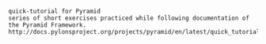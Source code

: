 ~~~~~~~~~~~~~~~~~~~~~~~~~~~~~~~~~~~~~~~~~~~~~~~~~~~~~~~~~~~
quick-tutorial for Pyramid
series of short exercises practiced while following documentation of the Pyramid Framework.
http://docs.pylonsproject.org/projects/pyramid/en/latest/quick_tutorial/index.html
~~~~~~~~~~~~~~~~~~~~~~~~~~~~~~~~~~~~~~~~~~~~~~~~~~~~~~~~~~~~

